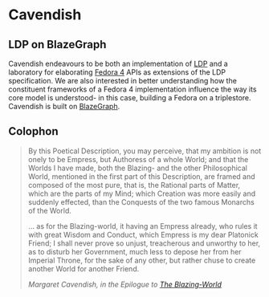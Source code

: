 # Cavendish
## LDP on BlazeGraph
Cavendish endeavours to be both an implementation of [LDP](https://www.w3.org/TR/ldp/) and a laboratory for elaborating [Fedora 4](http://duraspace.org/about_fedora) APIs as extensions of the LDP specification. We are also interested in better understanding how the constituent frameworks of a Fedora 4 implementation influence the way its core model is understood- in this case, building a Fedora on a triplestore. Cavendish is built on [BlazeGraph](https://www.blazegraph.com/).
## Colophon
> By this Poetical Description, you may perceive, that my ambition is not onely to be Empress, but Authoress of a whole World;
> and that the Worlds I have made, both the Blazing- and the other Philosophical World, mentioned in the first part of this Description, are framed and composed of the most pure, that is, the Rational parts of Matter, which are the parts of my Mind;
> which Creation was more easily and suddenly effected, than the Conquests of the two famous Monarchs of the World.
>
> ... as for the Blazing-world, it having an Empress already, who rules it with great Wisdom and Conduct, which Empress is my dear Platonick Friend;
> I shall never prove so unjust, treacherous and unworthy to her, as to disturb her Government, much less to depose her from her Imperial Throne, for the sake of any other, but rather chuse to create another World for another Friend.
>
> <cite>Margaret Cavendish, in the Epilogue to [The Blazing-World](http://digital.library.upenn.edu/women/newcastle/blazing/blazing.html)</cite>

